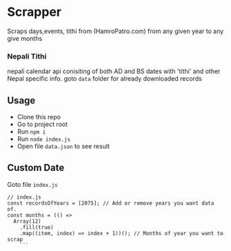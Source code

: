 # Scrapper

Scraps days,events, tithi from (HamroPatro.com) from any given year to any give months

### Nepali Tithi

nepali calendar api conisiting of both AD and BS dates with 'tithi' and other Nepal specific info. goto `data` folder for already downloaded records

## Usage

- Clone this repo
- Go to project root
- Run `npm i`
- Run `node index.js`
- Open file `data.json` to see result

## Custom Date

Goto file `index.js`

````
// index.js
const recordsOfYears = [2075]; // Add or remove years you want data of.
const months = (() =>
  Array(12)
    .fill(true)
    .map((item, index) => index + 1))(); // Months of year you want to scrap
    ```
````

